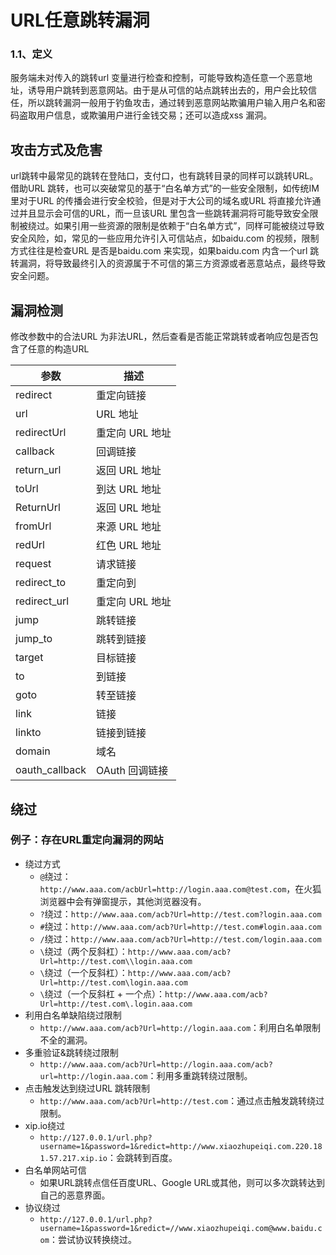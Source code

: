 # URL任意跳转漏洞

### 1.1、定义

服务端未对传入的跳转url  变量进行检查和控制，可能导致构造任意一个恶意地址，诱导用户跳转到恶意网站。由于是从可信的站点跳转出去的，用户会比较信任，所以跳转漏洞一般用于钓鱼攻击，通过转到恶意网站欺骗用户输入用户名和密码盗取用户信息，或欺骗用户进行金钱交易；还可以造成xss 漏洞。

## 攻击方式及危害

url跳转中最常见的跳转在登陆口，支付口，也有跳转目录的同样可以跳转URL。借助URL  跳转，也可以突破常见的基于“白名单方式”的一些安全限制，如传统IM 里对于URL 的传播会进行安全校验，但是对于大公司的域名或URL  将直接允许通过并且显示会可信的URL，而一旦该URL  里包含一些跳转漏洞将可能导致安全限制被绕过。如果引用一些资源的限制是依赖于“白名单方式”，同样可能被绕过导致安全风险，如，常见的一些应用允许引入可信站点，如baidu.com 的视频，限制方式往往是检查URL 是否是baidu.com 来实现，如果baidu.com 内含一个url  跳转漏洞，将导致最终引入的资源属于不可信的第三方资源或者恶意站点，最终导致安全问题。

## 漏洞检测

修改参数中的合法URL 为非法URL，然后查看是否能正常跳转或者响应包是否包含了任意的构造URL

| 参数           | 描述            |
| -------------- | --------------- |
| redirect       | 重定向链接      |
| url            | URL 地址        |
| redirectUrl    | 重定向 URL 地址 |
| callback       | 回调链接        |
| return_url     | 返回 URL 地址   |
| toUrl          | 到达 URL 地址   |
| ReturnUrl      | 返回 URL 地址   |
| fromUrl        | 来源 URL 地址   |
| redUrl         | 红色 URL 地址   |
| request        | 请求链接        |
| redirect_to    | 重定向到        |
| redirect_url   | 重定向 URL 地址 |
| jump           | 跳转链接        |
| jump_to        | 跳转到链接      |
| target         | 目标链接        |
| to             | 到链接          |
| goto           | 转至链接        |
| link           | 链接            |
| linkto         | 链接到链接      |
| domain         | 域名            |
| oauth_callback | OAuth 回调链接  |

## 绕过

### 例子：存在URL重定向漏洞的网站

- 绕过方式
  - `@`绕过：`http://www.aaa.com/acbUrl=http://login.aaa.com@test.com`，在火狐浏览器中会有弹窗提示，其他浏览器没有。
  - `?`绕过：`http://www.aaa.com/acb?Url=http://test.com?login.aaa.com`
  - `#`绕过：`http://www.aaa.com/acb?Url=http://test.com#login.aaa.com`
  - `/`绕过：`http://www.aaa.com/acb?Url=http://test.com/login.aaa.com`
  - `\`绕过（两个反斜杠）：`http://www.aaa.com/acb?Url=http://test.com\\login.aaa.com`
  - `\`绕过（一个反斜杠）：`http://www.aaa.com/acb?Url=http://test.com\login.aaa.com`
  - `\`绕过（一个反斜杠 + 一个点）：`http://www.aaa.com/acb?Url=http://test.com\.login.aaa.com`
- 利用白名单缺陷绕过限制
  - `http://www.aaa.com/acb?Url=http://login.aaa.com`：利用白名单限制不全的漏洞。
- 多重验证&跳转绕过限制
  - `http://www.aaa.com/acb?Url=http://login.aaa.com/acb?url=http://login.aaa.com`：利用多重跳转绕过限制。
- 点击触发达到绕过URL 跳转限制
  - `http://www.aaa.com/acb?Url=http://test.com`：通过点击触发跳转绕过限制。
- xip.io绕过
  - `http://127.0.0.1/url.php?username=1&password=1&redict=http://www.xiaozhupeiqi.com.220.181.57.217.xip.io`：会跳转到百度。
- 白名单网站可信
  - 如果URL跳转点信任百度URL、Google URL或其他，则可以多次跳转达到自己的恶意界面。
- 协议绕过
  - `http://127.0.0.1/url.php?username=1&password=1&redict=//www.xiaozhupeiqi.com@www.baidu.com`：尝试协议转换绕过。